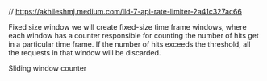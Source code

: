 // https://akhileshmj.medium.com/lld-7-api-rate-limiter-2a41c327ac66



Fixed size window
 we will create fixed-size time frame windows, where each window has a counter responsible for counting the number of hits get in a particular time frame.
If the number of hits exceeds the threshold, all the requests in that window will be discarded.



Sliding window counter


